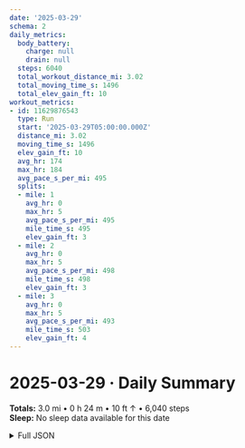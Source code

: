 ```yaml
---
date: '2025-03-29'
schema: 2
daily_metrics:
  body_battery:
    charge: null
    drain: null
  steps: 6040
  total_workout_distance_mi: 3.02
  total_moving_time_s: 1496
  total_elev_gain_ft: 10
workout_metrics:
- id: 11629876543
  type: Run
  start: '2025-03-29T05:00:00.000Z'
  distance_mi: 3.02
  moving_time_s: 1496
  elev_gain_ft: 10
  avg_hr: 174
  max_hr: 184
  avg_pace_s_per_mi: 495
  splits:
  - mile: 1
    avg_hr: 0
    max_hr: 5
    avg_pace_s_per_mi: 495
    mile_time_s: 495
    elev_gain_ft: 3
  - mile: 2
    avg_hr: 0
    max_hr: 5
    avg_pace_s_per_mi: 498
    mile_time_s: 498
    elev_gain_ft: 3
  - mile: 3
    avg_hr: 0
    max_hr: 5
    avg_pace_s_per_mi: 493
    mile_time_s: 503
    elev_gain_ft: 4
---
```

# 2025-03-29 · Daily Summary
**Totals:** 3.0 mi • 0 h 24 m • 10 ft ↑ • 6,040 steps  
**Sleep:** No sleep data available for this date

<details>
<summary>Full JSON</summary>

```json
{
  "date": "2025-03-29",
  "schema": 2,
  "daily_metrics": {
    "body_battery": {
      "charge": null,
      "drain": null
    },
    "steps": 6040,
    "total_workout_distance_mi": 3.02,
    "total_moving_time_s": 1496,
    "total_elev_gain_ft": 10
  },
  "workout_metrics": [
    {
      "id": 11629876543,
      "type": "Run",
      "start": "2025-03-29T05:00:00.000Z",
      "distance_mi": 3.02,
      "moving_time_s": 1496,
      "elev_gain_ft": 10,
      "avg_hr": 174,
      "max_hr": 184,
      "avg_pace_s_per_mi": 495,
      "splits": [
        {
          "mile": 1,
          "avg_hr": 0,
          "max_hr": 5,
          "avg_pace_s_per_mi": 495,
          "mile_time_s": 495,
          "elev_gain_ft": 3
        },
        {
          "mile": 2,
          "avg_hr": 0,
          "max_hr": 5,
          "avg_pace_s_per_mi": 498,
          "mile_time_s": 498,
          "elev_gain_ft": 3
        },
        {
          "mile": 3,
          "avg_hr": 0,
          "max_hr": 5,
          "avg_pace_s_per_mi": 493,
          "mile_time_s": 503,
          "elev_gain_ft": 4
        }
      ]
    }
  ]
}
```
</details>
